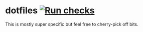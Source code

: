 # dotfiles [![Run checks](https://github.com/msfjarvis/dotfiles/actions/workflows/check.yml/badge.svg)](https://github.com/msfjarvis/dotfiles/actions/workflows/check.yml)

This is mostly super specific but feel free to cherry-pick off bits.
